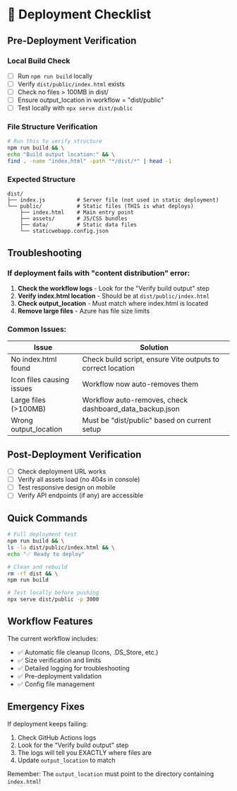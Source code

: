 # 🚀 Deployment Checklist

## Pre-Deployment Verification

### Local Build Check
- [ ] Run `npm run build` locally
- [ ] Verify `dist/public/index.html` exists
- [ ] Check no files > 100MB in dist/
- [ ] Ensure output_location in workflow = "dist/public"
- [ ] Test locally with `npx serve dist/public`

### File Structure Verification
```bash
# Run this to verify structure
npm run build && \
echo "Build output location:" && \
find . -name "index.html" -path "*/dist/*" | head -1
```

### Expected Structure
```
dist/
├── index.js          # Server file (not used in static deployment)
└── public/           # Static files (THIS is what deploys)
    ├── index.html    # Main entry point
    ├── assets/       # JS/CSS bundles
    ├── data/         # Static data files
    └── staticwebapp.config.json
```

## Troubleshooting

### If deployment fails with "content distribution" error:

1. **Check the workflow logs** - Look for the "Verify build output" step
2. **Verify index.html location** - Should be at `dist/public/index.html`
3. **Check output_location** - Must match where index.html is located
4. **Remove large files** - Azure has file size limits

### Common Issues:

| Issue | Solution |
|-------|----------|
| No index.html found | Check build script, ensure Vite outputs to correct location |
| Icon files causing issues | Workflow now auto-removes them |
| Large files (>100MB) | Workflow auto-removes, check dashboard_data_backup.json |
| Wrong output_location | Must be "dist/public" based on current setup |

## Post-Deployment Verification

- [ ] Check deployment URL works
- [ ] Verify all assets load (no 404s in console)
- [ ] Test responsive design on mobile
- [ ] Verify API endpoints (if any) are accessible

## Quick Commands

```bash
# Full deployment test
npm run build && \
ls -la dist/public/index.html && \
echo "✅ Ready to deploy"

# Clean and rebuild
rm -rf dist && \
npm run build

# Test locally before pushing
npx serve dist/public -p 3000
```

## Workflow Features

The current workflow includes:
- ✅ Automatic file cleanup (Icons, .DS_Store, etc.)
- ✅ Size verification and limits
- ✅ Detailed logging for troubleshooting
- ✅ Pre-deployment validation
- ✅ Config file management

## Emergency Fixes

If deployment keeps failing:
1. Check GitHub Actions logs
2. Look for the "Verify build output" step
3. The logs will tell you EXACTLY where files are
4. Update `output_location` to match

Remember: The `output_location` must point to the directory containing `index.html`!